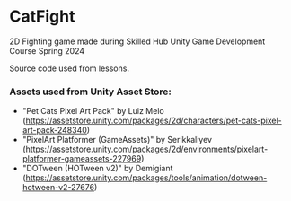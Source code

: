 # CatFight
2D Fighting game made during Skilled Hub Unity Game Development Course Spring 2024

Source code used from lessons.

### Assets used from Unity Asset Store:
- "Pet Cats Pixel Art Pack" by Luiz Melo (https://assetstore.unity.com/packages/2d/characters/pet-cats-pixel-art-pack-248340)
- "PixelArt Platformer (GameAssets)" by Serikkaliyev (https://assetstore.unity.com/packages/2d/environments/pixelart-platformer-gameassets-227969)
- "DOTween (HOTween v2)" by Demigiant (https://assetstore.unity.com/packages/tools/animation/dotween-hotween-v2-27676)
